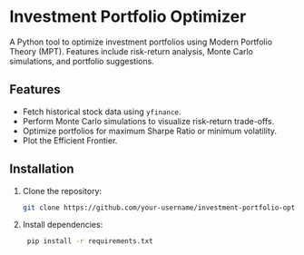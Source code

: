# Investment Portfolio Optimizer

A Python tool to optimize investment portfolios using Modern Portfolio Theory (MPT). Features include risk-return analysis, Monte Carlo simulations, and portfolio suggestions.

## Features
- Fetch historical stock data using `yfinance`.
- Perform Monte Carlo simulations to visualize risk-return trade-offs.
- Optimize portfolios for maximum Sharpe Ratio or minimum volatility.
- Plot the Efficient Frontier.

## Installation
1. Clone the repository:
   ```bash
   git clone https://github.com/your-username/investment-portfolio-optimizer.git
   ```
2. Install dependencies:
   ```bash
    pip install -r requirements.txt
    ```

